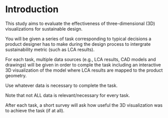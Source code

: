 # Introduction

This study aims to evaluate the effectiveness of three-dimensional (3D) visualizations for sustainable design.

You will be given a series of task corresponding to typical decisions a product designer has to make during the design process to intergrate sustainability metric (such as LCA results).

For each task, multiple data sources (e.g., LCA results, CAD models and drawings) will be given in order to comple the task including an interactive 3D visualization of the model where LCA results are mapped to the product geometry.

Use whatever data is necessary to complete the task.

Note that not ALL data is relevant/necessary for every task.

After each task, a short survey will ask how useful the 3D visualization was to achieve the task (if at all).